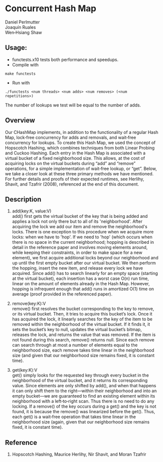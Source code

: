 Concurrent Hash Map
===================

Daniel Perlmutter  
Joaquín Ruales  
Wen‐Hsiang Shaw

Usage:
------
* functests.x10 tests both performance and speedups.
* Compile with 
```
make functests
```
* Run with 
```
./functests <num threads> <num adds> <num removes> (<num
repetitions>)
```
The number of lookups we test will be equal to the number of adds.

Overview
----------
Our CHashMap implements, in addition to the functionality of a regular Hash Map, lock‐free
concurrency for adds and removals, and wait‐free concurrency for lookups. To create this Hash Map, we used
the concept of Hopscotch Hashing, which combines techniques from both Linear Probing and Cuckoo Hashing.
Each entry in the Hash Map is associated with a virtual bucket of a fixed neighborhood size. This
allows, at the cost of acquiring locks on the virtual buckets during “add” and “remove” operations, for a
simple implementation of wait‐free lookup, or “get”. Below, we take a closer look at these three primary
methods we have mentioned. For further details and proofs of their expected runtimes, see Herlihy, Shavit,
and Tzafrir (2008), referenced at the end of this document.

Description
----------
1. add(key:K, value:V)  
add() first gets the virtual bucket of the key that is being added and applies a lock not only there but
to all of its 'neighborhood'. After acquiring the lock we add our item and remove the neighborhood's locks.
There is one exception to this procedure when we acquire more locks: when we have to 'hop'. If we need to
'hop' (which occurs when there is no space in the current neighborhood; hopping is described in detail in the
reference paper and involves moving elements around, while keeping their constraints, in order to make
space for a new element), we first acquire additional locks beyond our neighborhood and up until the first
empty bucket after our virtual bucket. We then perform the hopping, insert the new item, and release every
lock we have acquired. Since add() has to search linearly for an empty space (starting at the virtual bucket),
each insertion has a worst case O(n) run time, linear on the amount of elements already in the Hash Map.
However, hopping is infrequent enough that add() runs in amortized O(1) time on average (proof provided in
the referenced paper).

2. remove(key:K):V  
remove() first resolves the bucket corresponding to the key to remove, or its virtual bucket. Then, it
tries to acquire this bucket’s lock. Once it has acquired the lock, it linearly searches for the key of the item to
be removed within the neighborhood of the virtual bucket. If it finds it, it sets the bucket’s key to null, updates
the virtual bucket’s bitmap, releases the lock, and returns the value that was removed. If the item is not found
during this search, remove() returns null. Since each remove can search through at most a number of
elements equal to the neighborhood size, each remove takes time linear in the neighborhood size (and given
that our neighborhood size remains fixed, it is constant time).

3. get(key:K):V  
get() simply looks for the requested key through every bucket in the neighborhood of the virtual
bucket, and it returns its corresponding value. Since elements are only shifted by add(), and when that
happens it can only shift them to the right—within their neighborhood and into an empty bucket—we are
guaranteed to find an existing element within its neighborhood with a left‐to‐right scan. Thus there is no need
to do any locking. If a remove() of the key occurs during a get() and the key is not found, it is because the
remove() was linearized before the get(). Thus, each get() is a wait‐free operation that takes time linear in the
neighborhood size (again, given that our neighborhood size remains fixed, it is constant time).

Reference
----------
1. Hopscotch Hashing, Maurice Herlihy, Nir Shavit, and Moran Tzafrir
